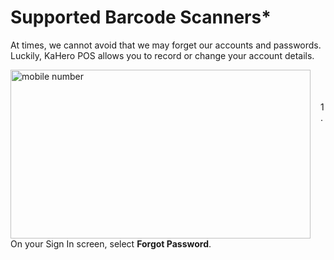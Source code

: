 # **Supported Barcode Scanners***

At times, we cannot avoid that we may forget our accounts and passwords. Luckily, KaHero POS allows you to record or change your account details.

<p><img src="_content/_recover/1.png" alt="mobile number" width="480" height="270" style="float:left; margin-right:1rem"><br><br><br>1. On your Sign In screen, select <B>Forgot Password</b>.</p>

<br><br><br><br><br>